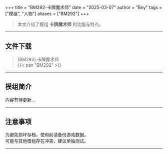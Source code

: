 +++
title = "BM292-卡牌魔术师"
date = "2025-03-07"
author = "Bny"
tags = ["模组", "人物"]
aliases = ["BM292"]
+++

> 本文介绍了模组 **卡牌魔术师** 的功能与特点。

---

## 文件下载

> [BM292] 卡牌魔术师  
{{< pan "BM292" >}}  

---

## 模组简介

>  
内容有待更新...  

---

## 注意事项

>  
为避免损坏存档，使用前请备份游戏数据。  
可能与其他模组存在冲突，建议单独测试。  

---

